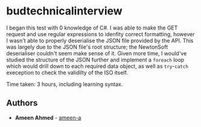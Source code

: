 # budtechnicalinterview

I began this test with 0 knowledge of C#. I was able to make the GET request and use regular expressions to idenfity correct formatting, however I wasn't able to properly deserialise the JSON file provided by the API. This was largely due to the JSON file's root structure; the NewtonSoft deserialiser couldn't seem make sense of it. Given more time, I would've studied the structure of the JSON further and implement a `foreach` loop which would drill down to each required data object, as well as `try`-`catch` exeception to check the validilty of the ISO itself. 


Time taken: 3 hours, including learning syntax.


## Authors

* **Ameen Ahmed** - [ameen-a](https://github.com/ameen-a)
